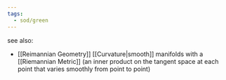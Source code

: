 ```yaml
---
tags:
  - sod/green
---
```

see also:
- [[Reimannian Geometry]]
[[Curvature|smooth]] manifolds with a [[Riemannian Metric]] (an inner product on the tangent space at each point that varies smoothly from point to point)